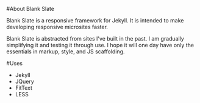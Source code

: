 
#About Blank Slate

Blank Slate is a responsive framework for Jekyll. It is intended to make developing responsive microsites faster.

Blank Slate is abstracted from sites I've built in the past. I am gradually simplifying it and testing it through use. I hope it will one day have only the essentials in markup, style, and JS scaffolding.

#Uses
* Jekyll
* JQuery
* FitText
* LESS